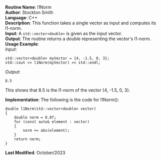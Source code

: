 **Routine Name**: l1Norm  
**Author**: Stockton Smith  
**Language**: C++  
**Description**: This function takes a single vector as input and computes its l1-norm.  
**Input**: A `std::vector<double>` is given as the input vector.  
**Output**: The routine returns a double representing the vector's l1-norm.  
**Usage Example**:  
*Input*:  

    std::vector<double> myVector = {4, -1.5, 0, 3};  
    std::cout << l1Norm(myVector) << std::endl;  

*Output*:  

    8.5

This shows that 8.5 is the l1-norm of the vector {4, -1.5, 0, 3}.

**Implementation**: The following is the code for l1Norm():  

    double l1Norm(std::vector<double> vector)
    {
        double norm = 0.0f;
        for (const auto& element : vector)
        {
            norm += abs(element);
        }
        return norm;
    }

**Last Modified**: October/2023